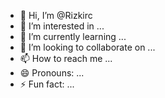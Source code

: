- 👋 Hi, I’m @Rizkirc
- 👀 I’m interested in ...
- 🌱 I’m currently learning ...
- 💞️ I’m looking to collaborate on ...
- 📫 How to reach me ...
- 😄 Pronouns: ...
- ⚡ Fun fact: ...

<!---
Rizkirc/Rizkirc is a ✨ special ✨ repository because its `README.md` (this file) appears on your GitHub profile.
You can click the Preview link to take a look at your changes.
--->
